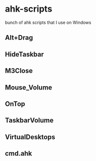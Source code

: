 # ahk-scripts
bunch of ahk scripts that I use on Windows

## Alt+Drag

## HideTaskbar

## M3Close

## Mouse_Volume

## OnTop

## TaskbarVolume

## VirtualDesktops

## cmd.ahk

